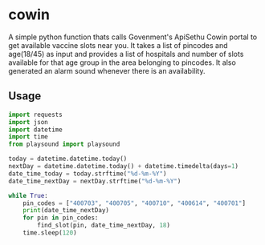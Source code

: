 # cowin

A simple python function thats calls Govenment's ApiSethu Cowin portal to get available vaccine slots near you.
It takes a list of pincodes and age(18/45) as input and provides a list of hospitals and number of slots available for that age group in the area belonging to pincodes.
It also generated an alarm sound whenever there is an availability. 

## Usage

```python
import requests
import json
import datetime
import time
from playsound import playsound

today = datetime.datetime.today()
nextDay = datetime.datetime.today() + datetime.timedelta(days=1)
date_time_today = today.strftime("%d-%m-%Y")
date_time_nextDay = nextDay.strftime("%d-%m-%Y")

while True:
    pin_codes = ["400703", "400705", "400710", "400614", "400701"]
    print(date_time_nextDay)
    for pin in pin_codes:
        find_slot(pin, date_time_nextDay, 18)
    time.sleep(120)
```

